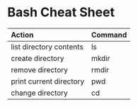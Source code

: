 # Bash Cheat Sheet
|Action|Command|
|:---|:---|
|list directory contents|ls|
|create directory |mkdir |
|remove directory|rmdir |
|print current directory|pwd|
|change directory|cd|
